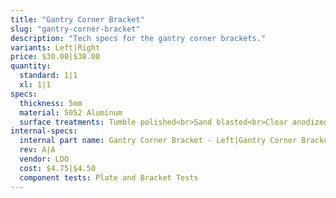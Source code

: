 ```yaml
---
title: "Gantry Corner Bracket"
slug: "gantry-corner-bracket"
description: "Tech specs for the gantry corner brackets."
variants: Left|Right
price: $30.00|$30.00
quantity:
  standard: 1|1
  xl: 1|1
specs:
  thickness: 5mm
  material: 5052 Aluminum
  surface treatments: Tumble polished<br>Sand blasted<br>Clear anodized
internal-specs:
  internal part name: Gantry Corner Bracket - Left|Gantry Corner Bracket - Right
  rev: A|A
  vendor: LDO
  cost: $4.75|$4.50
  component tests: Plate and Bracket Tests
---
```

